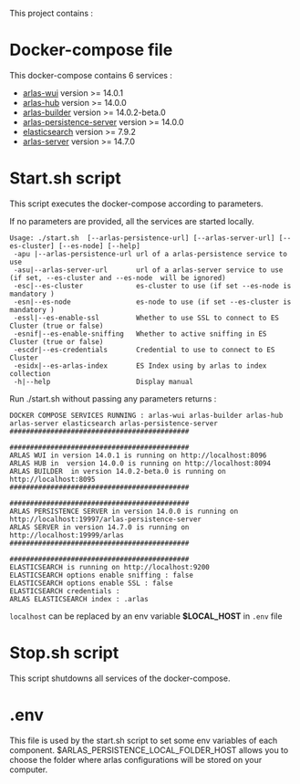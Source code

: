 This project contains :

# Docker-compose file
This docker-compose contains 6 services :
- [arlas-wui](https://github.com/gisaia/ARLAS-wui) version >= 14.0.1
- [arlas-hub](https://github.com/gisaia/ARLAS-wui-hub) version >= 14.0.0
- [arlas-builder](https://github.com/gisaia/ARLAS-wui-builder) version >= 14.0.2-beta.0
- [arlas-persistence-server](https://github.com/gisaia/ARLAS-persistence) version >= 14.0.0
- [elasticsearch](https://github.com/elastic/elasticsearch) version >= 7.9.2
- [arlas-server](https://github.com/gisaia/ARLAS-server) version >= 14.7.0

# Start.sh script
This script executes the docker-compose according to parameters.

If no parameters are provided, all the services are started locally.

````
Usage: ./start.sh  [--arlas-persistence-url] [--arlas-server-url] [--es-cluster] [--es-node] [--help]
 -apu |--arlas-persistence-url url of a arlas-persistence service to use
 -asu|--arlas-server-url       url of a arlas-server service to use (if set, --es-cluster and --es-node  will be ignored)
 -esc|--es-cluster             es-cluster to use (if set --es-node is mandatory )
 -esn|--es-node                es-node to use (if set --es-cluster is mandatory ) 
 -essl|--es-enable-ssl         Whether to use SSL to connect to ES Cluster (true or false)
 -esnif|--es-enable-sniffing   Whether to active sniffing in ES Cluster (true or false)
 -escdr|--es-credentials       Credential to use to connect to ES Cluster
 -esidx|--es-arlas-index       ES Index using by arlas to index collection
 -h|--help                     Display manual 
 ````

Run ./start.sh without passing any parameters returns :

````
DOCKER COMPOSE SERVICES RUNNING : arlas-wui arlas-builder arlas-hub arlas-server elasticsearch arlas-persistence-server
############################################
                                            
############################################
ARLAS WUI in version 14.0.1 is running on http://localhost:8096
ARLAS HUB in  version 14.0.0 is running on http://localhost:8094
ARLAS BUILDER  in version 14.0.2-beta.0 is running on http://localhost:8095
############################################
                                            
############################################
ARLAS PERSISTENCE SERVER in version 14.0.0 is running on http://localhost:19997/arlas-persistence-server
ARLAS SERVER in version 14.7.0 is running on http://localhost:19999/arlas
############################################
                                            
############################################
ELASTICSEARCH is running on http://localhost:9200
ELASTICSEARCH options enable sniffing : false
ELASTICSEARCH options enable SSL : false
ELASTICSEARCH credentials :
ARLAS ELASTICSEARCH index : .arlas
````
```localhost``` can be replaced by an env variable __$LOCAL_HOST__ in `.env` file

# Stop.sh script
This script shutdowns all services of the docker-compose.

# .env
This file is used by the start.sh script to set some env variables of each component.
$ARLAS_PERSISTENCE_LOCAL_FOLDER_HOST allows you to choose the folder where arlas configurations will be stored on your computer.
